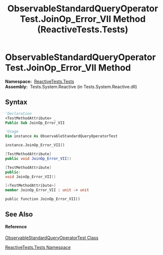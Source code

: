 ﻿---
title: ObservableStandardQueryOperatorTest.JoinOp_Error_VII Method  (ReactiveTests.Tests)
TOCTitle: JoinOp_Error_VII Method
ms:assetid: M:ReactiveTests.Tests.ObservableStandardQueryOperatorTest.JoinOp_Error_VII
ms:mtpsurl: https://msdn.microsoft.com/en-us/library/reactivetests.tests.observablestandardqueryoperatortest.joinop_error_vii(v=VS.103)
ms:contentKeyID: 36619165
ms.date: 06/28/2011
mtps_version: v=VS.103
f1_keywords:
- ReactiveTests.Tests.ObservableStandardQueryOperatorTest.JoinOp_Error_VII
dev_langs:
- CSharp
- JScript
- VB
- FSharp
- c++
---

# ObservableStandardQueryOperatorTest.JoinOp\_Error\_VII Method

**Namespace:**  [ReactiveTests.Tests](hh289046\(v=vs.103\).md)  
**Assembly:**  Tests.System.Reactive (in Tests.System.Reactive.dll)

## Syntax

``` vb
'Declaration
<TestMethodAttribute> _
Public Sub JoinOp_Error_VII
```

``` vb
'Usage
Dim instance As ObservableStandardQueryOperatorTest

instance.JoinOp_Error_VII()
```

``` csharp
[TestMethodAttribute]
public void JoinOp_Error_VII()
```

``` c++
[TestMethodAttribute]
public:
void JoinOp_Error_VII()
```

``` fsharp
[<TestMethodAttribute>]
member JoinOp_Error_VII : unit -> unit 
```

``` jscript
public function JoinOp_Error_VII()
```

## See Also

#### Reference

[ObservableStandardQueryOperatorTest Class](hh288944\(v=vs.103\).md)

[ReactiveTests.Tests Namespace](hh289046\(v=vs.103\).md)

